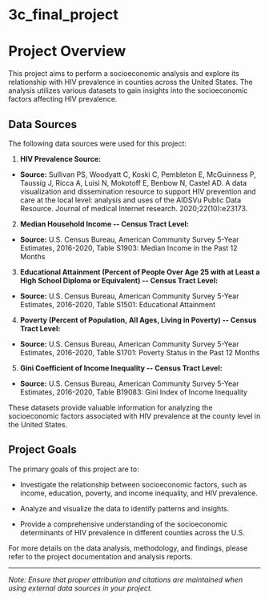 # 3c_final_project

# Project Overview

This project aims to perform a socioeconomic analysis and explore its relationship with HIV prevalence in counties across the United States. The analysis utilizes various datasets to gain insights into the socioeconomic factors affecting HIV prevalence.

## Data Sources

The following data sources were used for this project:

1. **HIV Prevalence Source:**

 - **Source:** Sullivan PS, Woodyatt C, Koski C, Pembleton E, McGuinness P, Taussig J, Ricca A, Luisi N, Mokotoff E, Benbow N, Castel AD. A data visualization and dissemination resource to support HIV prevention and care at the local level: analysis and uses of the AIDSVu Public Data Resource. Journal of medical Internet research. 2020;22(10):e23173.

2. **Median Household Income -- Census Tract Level:**

 - **Source:** U.S. Census Bureau, American Community Survey 5-Year Estimates, 2016-2020, Table S1903: Median Income in the Past 12 Months

3. **Educational Attainment (Percent of People Over Age 25 with at Least a High School Diploma or Equivalent) -- Census Tract Level:**

 - **Source:** U.S. Census Bureau, American Community Survey 5-Year Estimates, 2016-2020, Table S1501: Educational Attainment

4. **Poverty (Percent of Population, All Ages, Living in Poverty) -- Census Tract Level:**

 - **Source:** U.S. Census Bureau, American Community Survey 5-Year Estimates, 2016-2020, Table S1701: Poverty Status in the Past 12 Months

5. **Gini Coefficient of Income Inequality -- Census Tract Level:**

 - **Source:** U.S. Census Bureau, American Community Survey 5-Year Estimates, 2016-2020, Table B19083: Gini Index of Income Inequality

These datasets provide valuable information for analyzing the socioeconomic factors associated with HIV prevalence at the county level in the United States.

## Project Goals

The primary goals of this project are to:

- Investigate the relationship between socioeconomic factors, such as income, education, poverty, and income inequality, and HIV prevalence.

- Analyze and visualize the data to identify patterns and insights.

- Provide a comprehensive understanding of the socioeconomic determinants of HIV prevalence in different counties across the U.S.

For more details on the data analysis, methodology, and findings, please refer to the project documentation and analysis reports.

---

*Note: Ensure that proper attribution and citations are maintained when using external data sources in your project.*

